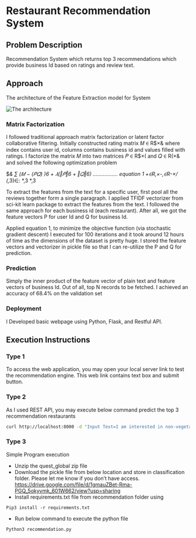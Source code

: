# Restaurant Recommendation System

## Problem Description
Recommendation System which returns top 3 recommendations which provide business Id based on ratings and review text.

## Approach
The architecture of the Feature Extraction model for System

![The architecture](https://raw.githubusercontent.com/ahmedaljazzar/Restaurant-Recommendation-System/blob/master/architecture.png)

### Matrix Factorization

I followed traditional approach matrix factorization or latent factor collaborative filtering. Initially constructed rating matrix 𝑀 ∈ R$×& where index contains user id, columns contains business id and values filled with ratings. I factorize the matrix 𝑀 into two matrices 𝑃 ∈ R$×( and 𝑄 ∈ R(×& and solved the following optimization problem

$*& ∑ (𝑀 − (𝑃𝑄) )6 + 𝜆(‖𝑃‖6 + ‖𝑄‖6) ................. equation 1 +∈R,×-,∈R-×/ (*,3)∈: *,3 *,3

To extract the features from the text for a specific user, first pool all the reviews together form a single paragraph. I applied TFIDF vectorizer from sci-kit learn package to extract the features from the text. I followed the same approach for each business id (each restaurant). After all, we got the feature vectors P for user Id and Q for business Id.

Applied equation 1, to minimize the objective function (via stochastic gradient descent) I executed for 100 iterations and it took around 12 hours of time as the dimensions of the dataset is pretty huge. I stored the feature vectors and vectorizer in pickle file so that I can re-utilize the P and Q for prediction.

### Prediction
Simply the inner product of the feature vector of plain text and feature vectors of business Id. Out of all, top N records to be fetched. I achieved an accuracy of 68.4% on the validation set

### Deployment
I Developed basic webpage using Python, Flask, and Restful API.

## Execution Instructions

### Type 1 
To access the web application, you may open your local server link to test the recommendation engine. This web link contains text box and submit button.

### Type 2 
As I used REST API, you may execute below command predict the top 3 recommendation restaurants

```bash
curl http://localhost:8000 -d "Input Text=I am interested in non-vegetarian"
```

### Type 3
Simple Program execution
- Unzip the quest_global zip file
- Download the pickle file from below location and store in classification folder. Please let me know if you don’t have access.
https://drive.google.com/file/d/1gmauZBet-Rma-PGQ_5okyvmk_601W662/view?usp=sharing
- Install requirements.txt file from recommendation folder using 
```
Pip3 install -r requirements.txt
```
- Run below command to execute the python file
```bash
Python3 recommendation.py
```
